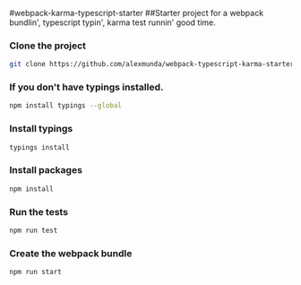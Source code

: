 #webpack-karma-typescript-starter
##Starter project for a webpack bundlin', typescript typin', karma test runnin' good time.


### Clone the project
```sh
git clone https://github.com/alexmunda/webpack-typescript-karma-starter.git
```
### If you don't have typings installed.
```sh
npm install typings --global
```

### Install typings
```sh
typings install
```

### Install packages
```sh
npm install
```

### Run the tests
```sh
npm run test
```

### Create the webpack bundle
```sh
npm run start
```
